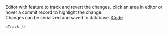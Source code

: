 Editor with feature to track and revert the changes, click an area in editor or hover a commit record to highlight the change.
<br />
Changes can be serialized and saved to database. <a target="_blank" href="https://github.com/nib-edit/Nib/blob/master/packages/docs/demo/Track/index.jsx">Code</a>

```js
<Track />
```
